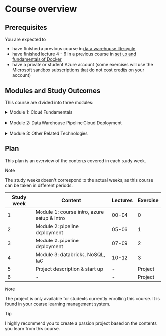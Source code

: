 # Course overview


## Prerequisites
You are expected to
- have finished a previous course in [data warehouse life cycle](https://github.com/AIgineerAB/data_warehouse_course) 
- have finished lecture 4 - 6 in a previous course in [set up and fundamentals of Docker](https://github.com/AIgineerAB/data_platform_course)
- have a private or student Azure account (some exercises will use the Microsoft sandbox subscriptions that do not cost credits on your account)


## Modules and Study Outcomes
This course are divided into three modules: 

<details>
  <summary>Module 1: Cloud Fundamentals</summary>
  In lecture 00 to 04, we will explain what is cloud IT infrastructure and introduce Azure as one of the cloud provider. After studying this module, you will <br>

  - have basic understanding of the difference between on-premises and cloud IT infrastructure 
  - be able to set up an Azure account for using cloud IT resources 
  - be able to explain common terms one often comes across when using Azure
</details>

<br>

<details>
  <summary>Module 2: Data Warehouse Pipeline Cloud Deployment</summary>
  In lecture 05 to 09, we will containerize a data warehouse pipeline with Docker and set up a cloud infrastructure to deploy the containers with the technologies below: <br>

  - Docker 
  - Azure Container Registry 
  - Azure Container Instance
  - Azure Storage Account - File Share 
  - Azure Web App 
  
  After studying this module, you will 
  - understand how to update an existing data warehouse pipeline with Snowflake to DuckDB and be flexible when constructing a pipeline
  - be able to deploy a data warehouse pipeline with a collection of cloud IT resources

</details>

<br>

<details>
  <summary>Module 3: Other Related Technologies</summary>
  In lecture 10 to 12, we will go through some other popular cloud technologies for big data analytics:
  
  - Spark and Databricks
  - NoSQL
  - IaC with Terraform
  
  After studying this module, you will
  - understand what are these technologies and their purposes for big data analytics
  - be able to set up and use their basic functionalities
</details>


## Plan
This plan is an overview of the contents covered in each study week.

> [!NOTE]
> The study weeks doesn't correspond to the actual weeks, as this course can be taken in different periods.

| Study week | Content                                     | Lectures | Exercise |
| ---------- | ------------------------------------------- | -------- | -------- |
| 1          | Module 1: course intro, azure setup & intro | 00-04    | 0        |
| 2          | Module 2: pipeline deployment               | 05-06    | 1        |
| 3          | Module 2: pipeline deployment               | 07-09    | 2        |
| 4          | Module 3: databricks, NoSQL, IaC            | 10-12    | 3        |
| 5          | Project description & start up              | -        | Project  |
| 6          | -                                           | -        | Project  |


> [!NOTE]
> The project is only available for students currently enrolling this course. It is found in your course learning management system.

> [!TIP]
> I highly recommend you to create a passion project based on the contents you learn from this course.
